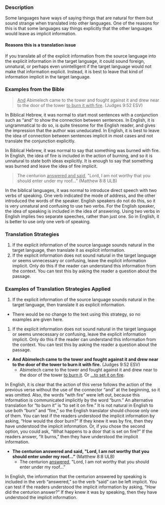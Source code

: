 

### Description

Some languages have ways of saying things that are natural for them but sound strange when translated into other languages. One of the reasons for this is that some languages say things explicitly that the other languages would leave as implicit information.


#### Reasons this is a translation issue

If you translate all of the explicit information from the source language into the explicit information in the target language, it could sound foreign, unnatural, or perhaps even unintelligent if the target language would not make that information explicit. Instead, it is best to leave that kind of information implicit in the target language.

### Examples from the Bible

><u>And</u> Abimelech came to the tower and fought against it and drew near to the door of the tower <u>to burn it with fire</u>. (Judges 9:52 ESV)

In Biblical Hebrew, it was normal to start most sentences with a conjunction such as “and” to show the connection between sentences. In English, it is ungrammatical to do so, is quite tiresome for the English reader, and gives the impression that the author was uneducated. In English, it is best to leave the idea of connection between sentences implicit in most cases and not translate the conjunction explicitly.

In Biblical Hebrew, it was normal to say that something was burned with fire. In English, the idea of fire is included in the action of burning, and so it is unnatural to state both ideas explicitly. It is enough to say that something was burned and leave the idea of fire implicit.

>The centurion <u>answered and said</u>, "Lord, I am not worthy that you should enter under my roof…” (Matthew 8:8 ULB)

In the biblical languages, it was normal to introduce direct speech with two verbs of speaking. One verb indicated the mode of address, and the other introduced the words of the speaker. English speakers do not do this, so it is very unnatural and confusing to use two verbs. For the English speaker, the idea of speaking is included in the idea of answering. Using two verbs in English implies two separate speeches, rather than just one. So in English, it is better to use only one verb of speaking.

### Translation Strategies

1. If the explicit information of the source language sounds natural in the target language, then translate it as explicit information.
1. If the explicit information does not sound natural in the target language or seems unnecessary or confusing, leave the explicit information implicit. Only do this if the reader can understand this information from the context. You can test this by asking the reader a question about the passage.

### Examples of Translation Strategies Applied

1. If the explicit information of the source language sounds natural in the target language, then translate it as explicit information.

  * There would be no change to the text using this strategy, so no examples are given here.

1. If the explicit information does not sound natural in the target language or seems unnecessary or confusing, leave the explicit information implicit. Only do this if the reader can understand this information from the context. You can test this by asking the reader a question about the passage.

  * **And Abimelech came to the tower and fought against it and drew near to the door of the tower to burn it with fire.**  (Judges 9:52 ESV)
      * Abimelech came to the tower and fought against it and drew near to the door of the tower <u>to burn it</u>. Or <u>…to set it on fire</u>.

In English, it is clear that the action of this verse follows the action of the previous verse without the use of the connector “and” at the beginning, so it was omitted. Also, the words “with fire” were left out, because this information is communicated implicitly by the word “burn.” An alternative translation for “to burn it” is “to set it on fire.” It is not natural in English to use both “burn” and “fire,” so the English translator should choose only one of them. You can test if the readers understood the implicit information by asking, “How would the door burn?” If they knew it was by fire, then they have understood the implicit information. Or, if you chose the second option, you could ask, “What happens to a door that is set on fire?” If the readers answer, “It burns,” then they have understood the implicit information.

  * **The centurion answered and said, "Lord, I am not worthy that you should enter under my roof…”** (Matthew 8:8 ULB)
      * The centurion <u>answered</u>, "Lord, I am not worthy that you should enter under my roof…”

In English, the information that the centurion answered by speaking is included in the verb “answered,” so the verb “said” can be left implicit. You can test if the readers understood the implicit information by asking, “How did the centurion answer?” If they knew it was by speaking, then they have understood the implicit information.
